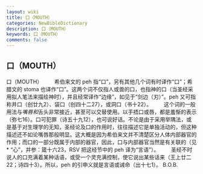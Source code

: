 ```yaml
---
layout: wiki
title: 口（MOUTH）
categories: NewBibleDictionary
description: 口（MOUTH）
keywords: 口（MOUTH）
comments: false
---
```


## 口（MOUTH）



口（MOUTH）
　　希伯来文的 peh
指“口”，另有其他几个词有时译作“口”；希腊文的 stoma 也译作“口”。这两个词不仅指人或兽的口，也指神的口（当圣经采用拟人笔法来描绘神时），并且经常译作“边缘”，如见于“剑边（刃）”。peh 又可指称井口（创廿九2）、袋口（创四十二27），或洞口（书十22）。
　　这个词的一般用法与*嘴唇和*舌头非常接近，甚至可以交替使用。以手捂口或唇，都是羞惭的表示（弥七16）。口可犯罪（诗五十九12），也可说好话。不论是由于采用举隅法，或是基于对生理学的无知，圣经论及口的作用时，往往描述它是单独活动的，但这种描述还不如论嘴唇那般明显。这大概是因为希伯来文并不清楚区分人体内部器官的作用；而口的一部分既属于内部的器官，因此，口与内部器官当然是有关联的（见* “心”，并参：箴十六23，RSV 把这经节中的 peh 译为“言语”）。
　　圣经不时说人的口充满着某种话语，或受一个灵充满控制，使它说出某些话来（王上廿二22；诗四十3）。所以，peh 的引申义就是言语或诫命（出十七1）。
B.O.B.




